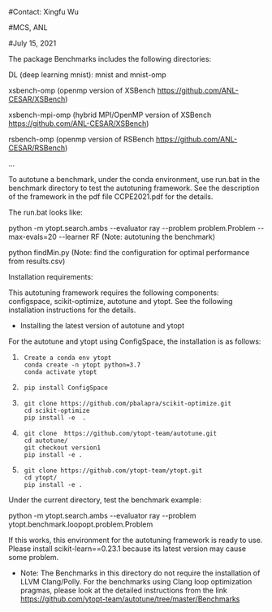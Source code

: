 #Contact: Xingfu Wu

#MCS, ANL

#July 15, 2021

The package Benchmarks includes the following directories:

DL    (deep learning mnist):  mnist and mnist-omp

xsbench-omp (openmp version of XSBench https://github.com/ANL-CESAR/XSBench)

xsbench-mpi-omp (hybrid MPI/OpenMP version of XSBench https://github.com/ANL-CESAR/XSBench)

rsbench-omp (openmp version of RSBench https://github.com/ANL-CESAR/RSBench)

...

To autotune a benchmark, under the conda environment, use run.bat in the benchmark directory to test the autotuning framework. See the description of the framework in the pdf file CCPE2021.pdf for the details.

The run.bat looks like:

python -m ytopt.search.ambs --evaluator ray --problem problem.Problem --max-evals=20 --learner RF  (Note: autotuning the benchmark)

python findMin.py (Note: find the configuration for optimal performance from results.csv)


Installation requirements:

This autotuning framework requires the following components: configspace, scikit-optimize, autotune and ytopt. See the following installation instructions for the details.


- Installing the latest version of autotune and ytopt

For the autotune and ytopt using ConfigSpace, the installation is as follows:

1)      Create a conda env ytopt
        conda create -n ytopt python=3.7
        conda activate ytopt

2)      pip install ConfigSpace

3)      git clone https://github.com/pbalapra/scikit-optimize.git
        cd scikit-optimize
        pip install -e  .

4)      git clone  https://github.com/ytopt-team/autotune.git
        cd autotune/
        git checkout version1
        pip install -e .

5)      git clone https://github.com/ytopt-team/ytopt.git
        cd ytopt/
        pip install -e .

Under the current directory, test the benchmark example:

python -m ytopt.search.ambs --evaluator ray --problem ytopt.benchmark.loopopt.problem.Problem

If this works, this environment for the autotuning framework is ready to use. Please install scikit-learn==0.23.1 because its latest version may cause some problem.


- Note: The Benchmarks in this directory do not require the installation of LLVM Clang/Polly. For the benchmarks using Clang loop optimization pragmas, please look at the detailed instructions from the link https://github.com/ytopt-team/autotune/tree/master/Benchmarks
